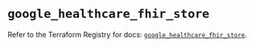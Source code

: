 # `google_healthcare_fhir_store`

Refer to the Terraform Registry for docs: [`google_healthcare_fhir_store`](https://registry.terraform.io/providers/hashicorp/google-beta/5.38.0/docs/resources/google_healthcare_fhir_store).
